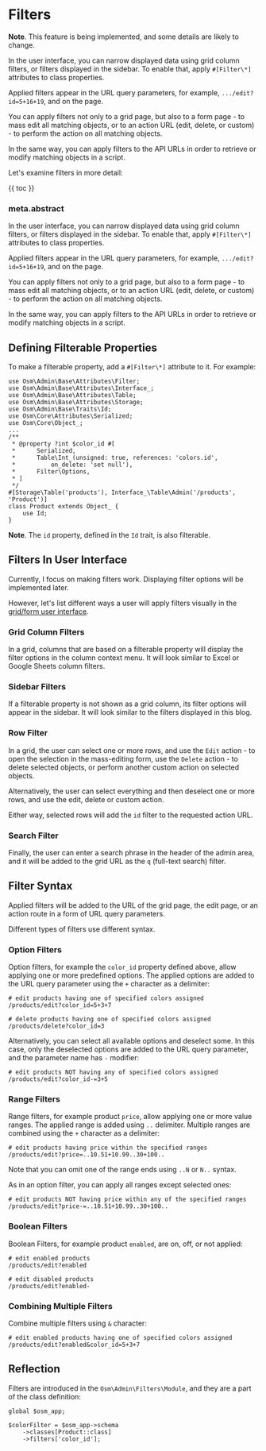# Filters

**Note**. This feature is being implemented, and some details are likely to change.

In the user interface, you can narrow displayed data using grid column filters, or filters displayed in the sidebar. To enable that, apply `#[Filter\*]` attributes to class properties. 

Applied filters appear in the URL query parameters, for example, `.../edit?id=5+16+19`, and on the page. 

You can apply filters not only to a grid page, but also to a form page - to mass edit all matching objects, or to an action URL (edit, delete, or custom) - to perform the action on all matching objects.

In the same way, you can apply filters to the API URLs in order to retrieve or modify matching objects in a script.

Let's examine filters in more detail:

{{ toc }}

### meta.abstract

In the user interface, you can narrow displayed data using grid column filters, or filters displayed in the sidebar. To enable that, apply `#[Filter\*]` attributes to class properties.

Applied filters appear in the URL query parameters, for example, `.../edit?id=5+16+19`, and on the page.

You can apply filters not only to a grid page, but also to a form page - to mass edit all matching objects, or to an action URL (edit, delete, or custom) - to perform the action on all matching objects.

In the same way, you can apply filters to the API URLs in order to retrieve or modify matching objects in a script.

## Defining Filterable Properties

To make a filterable property, add a `#[Filter\*]` attribute to it. For example:

    use Osm\Admin\Base\Attributes\Filter;
    use Osm\Admin\Base\Attributes\Interface_;
    use Osm\Admin\Base\Attributes\Table;
    use Osm\Admin\Base\Attributes\Storage;
    use Osm\Admin\Base\Traits\Id;
    use Osm\Core\Attributes\Serialized;
    use Osm\Core\Object_;
    ...    
    /**
     * @property ?int $color_id #[
     *      Serialized,
     *      Table\Int_(unsigned: true, references: 'colors.id', 
     *          on_delete: 'set null'),
     *      Filter\Options,
     * ]
     */
    #[Storage\Table('products'), Interface_\Table\Admin('/products', 'Product')]
    class Product extends Object_ {
        use Id;
    }

**Note**. The `id` property, defined in the `Id` trait, is also filterable. 

## Filters In User Interface

Currently, I focus on making filters work. Displaying filter options will be implemented later. 

However, let's list different ways a user will apply filters visually in the [grid/form user interface](../../21/12/07-data-user-interface-for-managing-scopes.md).

### Grid Column Filters

In a grid, columns that are based on a filterable property will display the filter options in the column context menu. It will look similar to Excel or Google Sheets column filters.

### Sidebar Filters

If a filterable property is not shown as a grid column, its filter options will appear in the sidebar. It will look similar to the filters displayed in this blog.

### Row Filter

In a grid, the user can select one or more rows, and use the `Edit` action - to open the selection in the mass-editing form, use the `Delete` action - to delete selected objects, or perform another custom action on selected objects.      

Alternatively, the user can select everything and then deselect one or more rows, and use the edit, delete or custom action.

Either way, selected rows will add the `id` filter to the requested action URL.

### Search Filter

Finally, the user can enter a search phrase in the header of the admin area, and it will be added to the grid URL as the `q` (full-text search) filter.

## Filter Syntax

Applied filters will be added to the URL of the grid page, the edit page, or an action route in a form of URL query parameters.

Different types of filters use different syntax. 

### Option Filters  

Option filters, for example the `color_id` property defined above, allow applying one or more predefined options. The applied options are added to the URL query parameter using the `+` character as a delimiter:

    # edit products having one of specified colors assigned
    /products/edit?color_id=5+3+7

    # delete products having one of specified colors assigned
    /products/delete?color_id=3
    
Alternatively, you can select all available options and deselect some. In this case, only the deselected options are added to the URL query parameter, and the parameter name has `-` modifier:

    # edit products NOT having any of specified colors assigned
    /products/edit?color_id-=3+5
    
### Range Filters

Range filters, for example product `price`, allow applying one or more value ranges. The applied range is added using `..` delimiter. Multiple ranges are combined using the `+` character as a delimiter: 

    # edit products having price within the specified ranges
    /products/edit?price=..10.51+10.99..30+100..

Note that you can omit one of the range ends using `..N` or `N..` syntax.
 
As in an option filter, you can apply all ranges except selected ones: 

    # edit products NOT having price within any of the specified ranges
    /products/edit?price-=..10.51+10.99..30+100..

### Boolean Filters

Boolean Filters, for example product `enabled`, are on, off, or not applied:

    # edit enabled products
    /products/edit?enabled
 
    # edit disabled products
    /products/edit?enabled-

### Combining Multiple Filters

Combine multiple filters using `&` character:

    # edit enabled products having one of specified colors assigned
    /products/edit?enabled&color_id=5+3+7

## Reflection

Filters are introduced in the `Osm\Admin\Filters\Module`, and they are a part of the class definition:

    global $osm_app;
    
    $colorFilter = $osm_app->schema
        ->classes[Product::class]
        ->filters['color_id'];
     